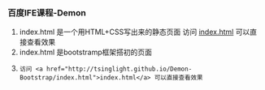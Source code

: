 ### 百度IFE课程-Demon

1. index.html 是一个用HTML+CSS写出来的静态页面
    访问 <a href="http://tsinglight.github.io/DEMON-1/index.html">index.html</a> 可以直接查看效果
2. index.html 是bootstramp框架搭初的页面
3.     访问 <a href="http://tsinglight.github.io/Demon-Bootstrap/index.html">index.html</a> 可以直接查看效果
